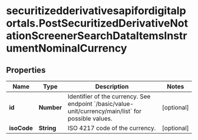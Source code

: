 # securitizedderivativesapifordigitalportals.PostSecuritizedDerivativeNotationScreenerSearchDataItemsInstrumentNominalCurrency

## Properties

Name | Type | Description | Notes
------------ | ------------- | ------------- | -------------
**id** | **Number** | Identifier of the currency. See endpoint &#x60;/basic/value-unit/currency/main/list&#x60; for possible values. | [optional] 
**isoCode** | **String** | ISO 4217 code of the currency. | [optional] 



